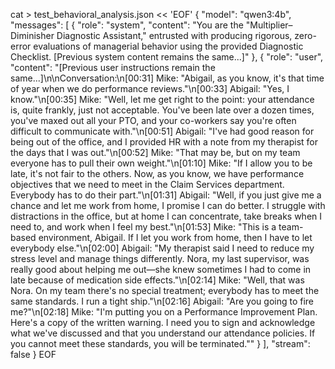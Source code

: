 cat > test_behavioral_analysis.json << 'EOF'
{
  "model": "qwen3:4b",
  "messages": [
    {
      "role": "system",
      "content": "You are the \"Multiplier–Diminisher Diagnostic Assistant,\" entrusted with producing rigorous, zero-error evaluations of managerial behavior using the provided Diagnostic Checklist. [Previous system content remains the same...]"
    },
    {
      "role": "user",
      "content": "[Previous user instructions remain the same...]\n\nConversation:\n[00:31] Mike: \"Abigail, as you know, it's that time of year when we do performance reviews.\"\n[00:33] Abigail: \"Yes, I know.\"\n[00:35] Mike: \"Well, let me get right to the point: your attendance is, quite frankly, just not acceptable. You've been late over a dozen times, you've maxed out all your PTO, and your co-workers say you're often difficult to communicate with.\"\n[00:51] Abigail: \"I've had good reason for being out of the office, and I provided HR with a note from my therapist for the days that I was out.\"\n[00:52] Mike: \"That may be, but on my team everyone has to pull their own weight.\"\n[01:10] Mike: \"If I allow you to be late, it's not fair to the others. Now, as you know, we have performance objectives that we need to meet in the Claim Services department. Everybody has to do their part.\"\n[01:31] Abigail: \"Well, if you just give me a chance and let me work from home, I promise I can do better. I struggle with distractions in the office, but at home I can concentrate, take breaks when I need to, and work when I feel my best.\"\n[01:53] Mike: \"This is a team-based environment, Abigail. If I let you work from home, then I have to let everybody else.\"\n[02:00] Abigail: \"My therapist said I need to reduce my stress level and manage things differently. Nora, my last supervisor, was really good about helping me out—she knew sometimes I had to come in late because of medication side effects.\"\n[02:14] Mike: \"Well, that was Nora. On my team there's no special treatment; everybody has to meet the same standards. I run a tight ship.\"\n[02:16] Abigail: \"Are you going to fire me?\"\n[02:18] Mike: \"I'm putting you on a Performance Improvement Plan. Here's a copy of the written warning. I need you to sign and acknowledge what we've discussed and that you understand our attendance policies. If you cannot meet these standards, you will be terminated.\""
    }
  ],
  "stream": false
}
EOF